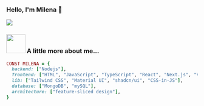 ### Hello, I'm Milena 🤍
<a href="mailto:mi_parfenova@mail.ru"><img src="https://img.shields.io/badge/Email-%40mi__parfenova@mail.ru-AEE2FF"></a>
  
### <img src="https://media.giphy.com/media/VgCDAzcKvsR6OM0uWg/giphy.gif" width="50"> A little more about me...  
```ruby
CONST MILENA = {
  backend: ["Nodejs"],
  frontend: ["HTML", "JavaScript", "TypeScript", "React", "Next.js", "Vue"],
  lib: ["Tailwind CSS", "Material UI", "shadcn/ui", "CSS-in-JS"],
  database: ["MongoDB", "mySQL"],
  architecture: ["feature-sliced design"],
}
```
